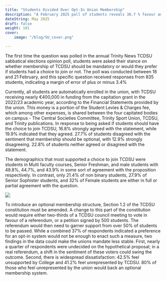 ```yaml
---
title: "Students Divided Over Opt-In Union Membership"
description: "A February 2025 poll of students reveals 36.7 % favour an optional TCDSU with an undecided quarter leaving support for the union in the balance."
dateString: May 2025
draft: false
weight: 101
cover:
    image: "/blog/SU_cover.png"

---
```

The first time the question was polled in the annual Trinity News TCDSU sabbatical elections opinion poll, students were asked their stance on whether membership of TCDSU should be mandatory or would they prefer if students had a choice to join or not. The poll was conducted between 18 and 21 February, and this specific question received responses from 835 students, indicating a margin of error of plus or minus 3.4%

Currently, all students are automatically enrolled in the union, with TCDSU receiving nearly €400,000 in funding from the capitation grant in the 2022/23 academic year, according to the Financial Statements provided by the union. This money is a portion of the Student Levies & Charges fee, which among other expenses, is shared between the four capitated bodies on campus - The Central Societies Committee, Trinity Sport Union, TCDSU, and Trinity publications.  In response to being asked if students should have the choice to join TCDSU, 16.8% strongly agreed with the statement, while 19.9% indicated that they agreed. 27.7% of students disagreed with the sentiment that membership should be optional, with 12.9% strongly disagreeing. 22.8% of students neither agreed or disagreed with the statement. 

The demographics that most supported a choice to join TCDSU were students in Multi faculty courses, Senior Freshman, and male students with 48.8%, 44.7%, and 43.9% in some sort of agreement with the proposition respectively. In contrast, only 21.4% of non binary students, 27.9% of Senior Sophister students, and 32% of Female students are either in full or partial agreement with the question.


![](/blog/SU_1.png)

To introduce an optional membership structure, Section 1.2 of the TCDSU constitution must be amended. A change to this part of the constitution would require either two-thirds of a TCDSU council meeting to vote in favour of a referendum, or a petition signed by 500 students. The referendum would then need to garner support from over 50% of students to be passed. While a combined 37% of respondents indicated a preference for an opt-in system would not be enough to enact such a measure, two findings in the data could make the unions mandate less stable. First, nearly a quarter of respondents were undecided on the hypothetical proposal; in a real referendum, a shift in the sentiment of these voters could swing the outcome. Second, there is widespread dissatisfaction: 42.5% feel unsupported by College and 41.2% feel unrepresented by TCDSU. 80% of those who feel unrepresented by the union would back an optional membership system.
